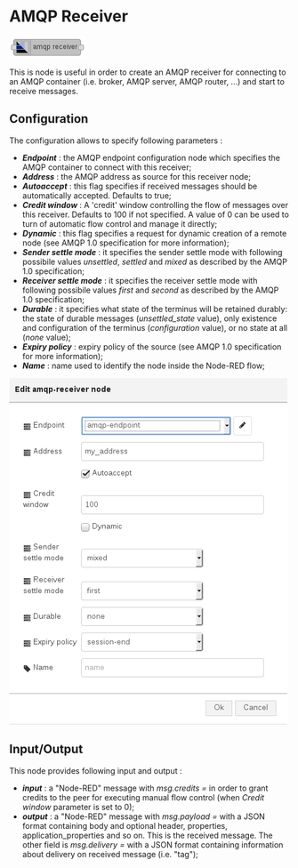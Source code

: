 # AMQP Receiver

![AMQP receiver node toolbox](images/amqp_receiver_node_toolbox.png)

This is node is useful in order to create an AMQP receiver for connecting to an AMQP container (i.e. broker, AMQP server, AMQP router, ...) and start to receive messages.

## Configuration

The configuration allows to specify following parameters :

* **_Endpoint_** : the AMQP endpoint configuration node which specifies the AMQP container to connect with this receiver;
* **_Address_** : the AMQP address as source for this receiver node;
* **_Autoaccept_** : this flag specifies if received messages should be automatically accepted. Defaults to true;
* **_Credit window_** : A 'credit' window controlling the flow of messages over this receiver. Defaults to 100 if not specified. A value of 0 can be used to turn of automatic flow control and manage it directly;
* **_Dynamic_** : this flag specifies a request for dynamic creation of a remote node (see AMQP 1.0 specification for more information);
* **_Sender settle mode_** : it specifies the sender settle mode with following possibile values _unsettled_, _settled_ and _mixed_ as described by the AMQP 1.0 specification;
* **_Receiver settle mode_** : it specifies the receiver settle mode with following possibile values _first_ and _second_ as described by the AMQP 1.0 specification;
* **_Durable_** : it specifies what state of the terminus will be retained durably: the state of durable messages (_unsettled_state_ value), only existence and configuration of the terminus (_configuration_ value), or no state at all (_none_ value);
* **_Expiry policy_** : expiry policy of the source (see AMQP 1.0 specification for more information);
* **_Name_** : name used to identify the node inside the Node-RED flow;

![AMQP receiver node](images/amqp_receiver_node.png)

## Input/Output

This node provides following input and output :

* **_input_** : a "Node-RED" message with _msg.credits = <credits>_ in order to grant credits to the peer for executing manual flow control (when _Credit window_ parameter is set to 0);
* **_output_** : a "Node-RED" message with _msg.payload = <AMQP message>_ with a JSON format containing body and optional header, properties, application_properties and so on. This is the received message. The other field is _msg.delivery = <AMQP delivery>_ with a JSON format containing information about delivery on received message (i.e. "tag");
